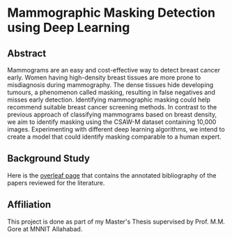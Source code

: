 # Mammographic Masking Detection using Deep Learning
## Abstract
Mammograms are an easy and cost-effective way to detect breast cancer early. Women having high-density breast tissues are more prone to misdiagnosis during mammography. The dense tissues hide developing tumours, a phenomenon called masking, resulting in false negatives and misses early detection. Identifying mammographic masking could help recommend suitable breast cancer screening methods. 
In contrast to the previous approach of classifying mammograms based on breast density, we aim to identify masking using the CSAW-M dataset containing 10,000 images. Experimenting with different deep learning algorithms, we intend to create a model that could identify masking comparable to a human expert.
## Background Study
Here is the [overleaf page](https://www.overleaf.com/read/qfcfgktcxkyb) that contains the annotated bibliography of the papers reviewed for the literature. 
## Affiliation
This project is done as part of my Master's Thesis supervised by Prof. M.M. Gore at MNNIT Allahabad.
